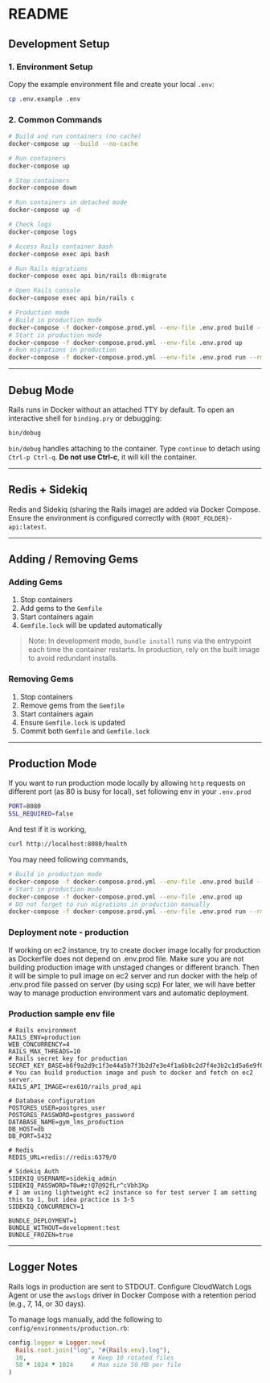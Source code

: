 # README

## Development Setup

### 1. Environment Setup

Copy the example environment file and create your local `.env`:

```sh
cp .env.example .env
```

### 2. Common Commands

```sh
# Build and run containers (no cache)
docker-compose up --build --no-cache

# Run containers
docker-compose up

# Stop containers
docker-compose down

# Run containers in detached mode
docker-compose up -d

# Check logs
docker-compose logs

# Access Rails container bash
docker-compose exec api bash

# Run Rails migrations
docker-compose exec api bin/rails db:migrate

# Open Rails console
docker-compose exec api bin/rails c

# Production mode
# Build in production mode
docker-compose -f docker-compose.prod.yml --env-file .env.prod build --no-cache
# Start in production mode
docker-compose -f docker-compose.prod.yml --env-file .env.prod up
# Run migrations in production
docker-compose -f docker-compose.prod.yml --env-file .env.prod run --rm api bin/rails db:migrate
```

---

## Debug Mode

Rails runs in Docker without an attached TTY by default. To open an interactive shell for `binding.pry` or debugging:

```sh
bin/debug
```

`bin/debug` handles attaching to the container. Type `continue` to detach using `Ctrl-p Ctrl-q`. **Do not use Ctrl-c**, it will kill the container.

---

## Redis + Sidekiq

Redis and Sidekiq (sharing the Rails image) are added via Docker Compose. Ensure the environment is configured correctly with `{ROOT_FOLDER}-api:latest`.

---

## Adding / Removing Gems

### Adding Gems

1. Stop containers
2. Add gems to the `Gemfile`
3. Start containers again
4. `Gemfile.lock` will be updated automatically

> Note: In development mode, `bundle install` runs via the entrypoint each time the container restarts. In production, rely on the built image to avoid redundant installs.

### Removing Gems

1. Stop containers
2. Remove gems from the `Gemfile`
3. Start containers again
4. Ensure `Gemfile.lock` is updated
5. Commit both `Gemfile` and `Gemfile.lock`

---

## Production Mode

If you want to run production mode locally by allowing `http` requests on different port (as 80 is busy for local), set following env in your `.env.prod`
```sh
PORT=8080
SSL_REQUIRED=false
```

And test if it is working,
```sh
curl http://localhost:8080/health
```
You may need following commands,
```sh
# Build in production mode
docker-compose -f docker-compose.prod.yml --env-file .env.prod build --no-cache
# Start in production mode
docker-compose -f docker-compose.prod.yml --env-file .env.prod up
# DO not forget to run migrations in production manually
docker-compose -f docker-compose.prod.yml --env-file .env.prod run --rm api bin/rails db:migrate
```

### Deployment note - production
If working on ec2 instance, try to create docker image locally for production as Dockerfile does not depend on .env.prod file.
Make sure you are not building production image with unstaged changes or different branch.
Then it will be simple to pull image on ec2 server and run docker with the help of .env.prod file passed on server (by using scp)
For later, we will have better way to manage production environment vars and automatic deployment.

### Production sample env file

```
# Rails environment
RAILS_ENV=production
WEB_CONCURRENCY=4
RAILS_MAX_THREADS=10
# Rails secret key for production
SECRET_KEY_BASE=b6f9a2d9c1f3e44a5b7f3b2d7e3e4f1a6b8c2d7f4e3b2c1d5a6e9f0b1c2d3e4f
# You can build production image and push to docker and fetch on ec2 server.
RAILS_API_IMAGE=rex610/rails_prod_api

# Database configuration
POSTGRES_USER=postgres_user
POSTGRES_PASSWORD=postgres_password
DATABASE_NAME=gym_lms_production
DB_HOST=db
DB_PORT=5432

# Redis
REDIS_URL=redis://redis:6379/0

# Sidekiq Auth
SIDEKIQ_USERNAME=sidekiq_admin
SIDEKIQ_PASSWORD=T8w#z!Q7@92fLr^cVbh3Xp
# I am using lightweight ec2 instance so for test server I am setting this to 1, but idea practice is 3-5
SIDEKIQ_CONCURRENCY=1

BUNDLE_DEPLOYMENT=1
BUNDLE_WITHOUT=development:test
BUNDLE_FROZEN=true
```

---

## Logger Notes

Rails logs in production are sent to STDOUT. Configure CloudWatch Logs Agent or use the `awslogs` driver in Docker Compose with a retention period (e.g., 7, 14, or 30 days).

To manage logs manually, add the following to `config/environments/production.rb`:

```ruby
config.logger = Logger.new(
  Rails.root.join("log", "#{Rails.env}.log"),
  10,                  # Keep 10 rotated files
  50 * 1024 * 1024     # Max size 50 MB per file
)
```

